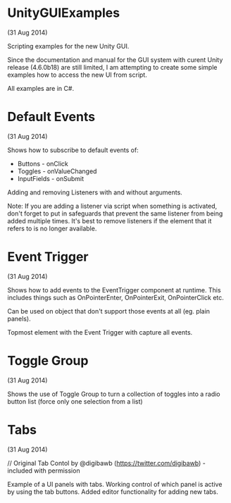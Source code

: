 UnityGUIExamples
================
(31 Aug 2014)

Scripting examples for the new Unity GUI.

Since the documentation and manual for the GUI system with curent Unity release (4.6.0b18) are still limited, 
I am attempting to create some simple examples how to access the new UI from script.

All examples are in C#.


Default Events
================

(31 Aug 2014)

Shows how to subscribe to default events of:

- Buttons - onClick
- Toggles - onValueChanged
- InputFields - onSubmit

Adding and removing Listeners with and without arguments.

Note: If you are adding a listener via script when something is activated, don't forget to put in safeguards that prevent the same listener from being added multiple times. It's best to remove listeners if the element that it refers to is no longer available.

Event Trigger
================

(31 Aug 2014)

Shows how to add events to the EventTrigger component at runtime.
This includes things such as OnPointerEnter, OnPointerExit, OnPointerClick etc.

Can be used on object that don't support those events at all (eg. plain panels).

Topmost element with the Event Trigger with capture all events.

Toggle Group
================

(31 Aug 2014)

Shows the use of Toggle Group to turn a collection of toggles into a radio button list (force only one selection from a list)

Tabs
===============

(31 Aug 2014)

// Original Tab Contol by @digibawb (https://twitter.com/digibawb) - included with permission

Example of a UI panels with tabs. Working control of which panel is active by using the tab buttons.
Added editor functionality for adding new tabs.
